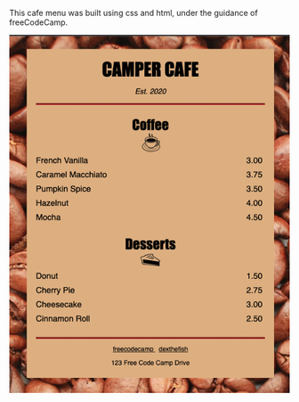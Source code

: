 This cafe menu was built using css and html, under the guidance of freeCodeCamp.

![](https://github.com/DexTheFish/css-cafe-menu/blob/master/menu.png?raw=true)
